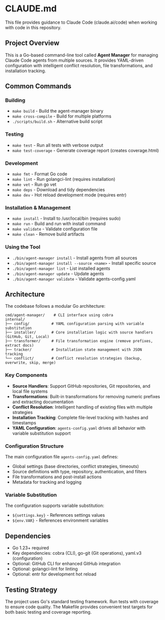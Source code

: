 # CLAUDE.md

This file provides guidance to Claude Code (claude.ai/code) when working with code in this repository.

## Project Overview

This is a Go-based command-line tool called **Agent Manager** for managing Claude Code agents from multiple sources. It provides YAML-driven configuration with intelligent conflict resolution, file transformations, and installation tracking.

## Common Commands

### Building
- `make build` - Build the agent-manager binary
- `make cross-compile` - Build for multiple platforms
- `./scripts/build.sh` - Alternative build script

### Testing
- `make test` - Run all tests with verbose output
- `make test-coverage` - Generate coverage report (creates coverage.html)

### Development
- `make fmt` - Format Go code
- `make lint` - Run golangci-lint (requires installation)
- `make vet` - Run go vet
- `make deps` - Download and tidy dependencies
- `make dev` - Hot reload development mode (requires entr)

### Installation & Management
- `make install` - Install to /usr/local/bin (requires sudo)
- `make run` - Build and run with install command
- `make validate` - Validate configuration file
- `make clean` - Remove build artifacts

### Using the Tool
- `./bin/agent-manager install` - Install agents from all sources
- `./bin/agent-manager install --source <name>` - Install specific source
- `./bin/agent-manager list` - List installed agents
- `./bin/agent-manager update` - Update agents
- `./bin/agent-manager validate` - Validate agents-config.yaml

## Architecture

The codebase follows a modular Go architecture:

```
cmd/agent-manager/    # CLI interface using cobra
internal/
├── config/          # YAML configuration parsing with variable substitution
├── installer/       # Core installation logic with source handlers (GitHub, Git, Local)
├── transformer/     # File transformation engine (remove prefixes, extract docs)
├── tracker/         # Installation state management with JSON tracking
└── conflict/        # Conflict resolution strategies (backup, overwrite, skip, merge)
```

### Key Components

- **Source Handlers**: Support GitHub repositories, Git repositories, and local file systems
- **Transformations**: Built-in transformations for removing numeric prefixes and extracting documentation
- **Conflict Resolution**: Intelligent handling of existing files with multiple strategies
- **Installation Tracking**: Complete file-level tracking with hashes and timestamps
- **YAML Configuration**: `agents-config.yaml` drives all behavior with variable substitution support

### Configuration Structure

The main configuration file `agents-config.yaml` defines:
- Global settings (base directories, conflict strategies, timeouts)
- Source definitions with type, repository, authentication, and filters
- File transformations and post-install actions
- Metadata for tracking and logging

### Variable Substitution

The configuration supports variable substitution:
- `${settings.key}` - References settings values
- `${env.VAR}` - References environment variables

## Dependencies

- Go 1.23+ required
- Key dependencies: cobra (CLI), go-git (Git operations), yaml.v3 (configuration)
- Optional: GitHub CLI for enhanced GitHub integration
- Optional: golangci-lint for linting
- Optional: entr for development hot reload

## Testing Strategy

The project uses Go's standard testing framework. Run tests with coverage to ensure code quality. The Makefile provides convenient test targets for both basic testing and coverage reporting.